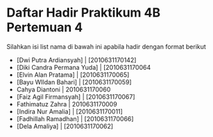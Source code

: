 # Daftar Hadir Praktikum 4B Pertemuan 4
Silahkan isi list nama di bawah ini apabila hadir dengan format berikut

- [Dwi Putra Ardiansyah] | [2010631170142]
- [Diki Candra Permana Yuda] | [2010631170064
- [Elvin Alan Pratama] | [2010631170065]
- [Bayu WIldan Bahari] | [2010631170059]
- Cahya Diantoni | 2010631170060
- [Faiz Agil Firmansyah] | [2010631170067]
- Fathimatuz Zahra | 2010631170009
- [Indira Nur Amalia] | [2010631170011]
- [Fadhillah Ramadhan] | [2010631170066]
- [Dela Amaliya] | [2010631170062]

